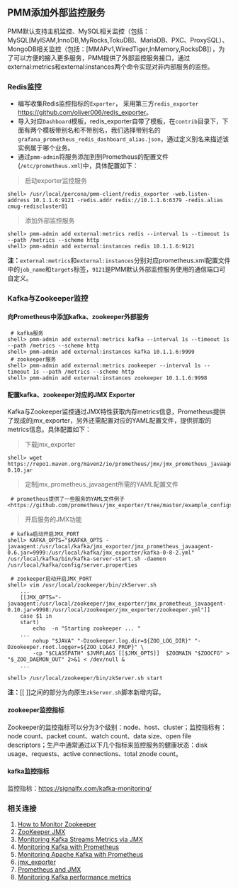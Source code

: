 ## PMM添加外部监控服务  

PMM默认支持主机监控、MySQL相关监控（包括：MySQL[MyISAM,InnoDB,MyRocks,TokuDB]、MariaDB、PXC、ProxySQL）、MongoDB相关监控（包括：[MMAPv1,WiredTiger,InMemory,RocksDB]），为了可以方便的接入更多服务，PMM提供了外部监控服务接口，通过external:metrics和external:instances两个命令实现对非内部服务的监控。  

### Redis监控  

* 编写收集Redis监控指标的`Exporter`，
  采用第三方`redis_exporter` <https://github.com/oliver006/redis_exporter>。
* 导入对应`Dashboard`模板，redis\_exporter自带了模板，在`contrib`目录下，下面有两个模板带别名和不带别名，我们选择带别名的`grafana_prometheus_redis_dashboard_alias.json`，通过定义别名来描述该实例属于哪个业务。
* 通过`pmm-admin`将服务添加到到Prometheus的配置文件(`/etc/prometheus.xml`)中，具体配置如下：  

> 启动exporter监控服务

```
shell> /usr/local/percona/pmm-client/redis_exporter -web.listen-address 10.1.1.6:9121 -redis.addr redis://10.1.1.6:6379 -redis.alias cmug-rediscluster01  
```  

> 添加外部监控服务  
 
```
shell> pmm-admin add external:metrics redis --interval 1s --timeout 1s --path /metrics --scheme http  
shell> pmm-admin add external:instances redis 10.1.1.6:9121
```  

**注：**`external:metrics`和`external:instances`分别对应prometheus.xml配置文件中的`job_name`和`targets`标签，`9121`是PMM默认外部监控服务使用的通信端口可自定义。

### Kafka与Zookeeper监控  

#### 向Prometheus中添加kafka、zookeeper外部服务  
```
 # kafka服务
shell> pmm-admin add external:metrics kafka --interval 1s --timeout 1s --path /metrics --scheme http
shell> pmm-admin add external:instances kafka 10.1.1.6:9999
 # zookeeper服务
shell> pmm-admin add external:metrics zookeeper --interval 1s --timeout 1s --path /metrics --scheme http
shell> pmm-admin add external:instances zookeeper 10.1.1.6:9998
```

#### 配置kafka、zookeeper对应的JMX Exporter  

Kafka与Zookeeper监控通过JMX特性获取内存metrics信息，Prometheus提供了现成的jmx_exporter，另外还需配置对应的YAML配置文件，提供抓取的metrics信息。具体配置如下：  

> 下载jmx_exporter

```
shell> wget https://repo1.maven.org/maven2/io/prometheus/jmx/jmx_prometheus_javaagent/0.10/jmx_prometheus_javaagent-0.10.jar
```

> 定制jmx\_prometheus\_javaagent所需的YAML配置文件  

```
 # prometheus提供了一些服务的YAML文件例子
<https://github.com/prometheus/jmx_exporter/tree/master/example_configs>  
```

> 开启服务的JMX功能  

```
 # kafka启动开启JMX_PORT
shell> KAFKA_OPTS="$KAFKA_OPTS -javaagent:/usr/local/kafka/jmx_exporter/jmx_prometheus_javaagent-0.6.jar=9999:/usr/local/kafka/jmx_exporter/kafka-0-8-2.yml" /usr/local/kafka/bin/kafka-server-start.sh -daemon /usr/local/kafka/config/server.properties

 # zookeeper启动开启JMX_PORT
shell> vim /usr/local/zookeeper/bin/zkServer.sh  
	...
	[[JMX_OPTS="-javaagent:/usr/local/zookeeper/jmx_exporter/jmx_prometheus_javaagent-0.10.jar=9998:/usr/local/zookeeper/jmx_exporter/zookeeper.yml"]]
	case $1 in
	start)
	    echo  -n "Starting zookeeper ... "
	...
	    nohup "$JAVA" "-Dzookeeper.log.dir=${ZOO_LOG_DIR}" "-Dzookeeper.root.logger=${ZOO_LOG4J_PROP}" \
	    -cp "$CLASSPATH" $JVMFLAGS [[$JMX_OPTS]]  $ZOOMAIN "$ZOOCFG" > "$_ZOO_DAEMON_OUT" 2>&1 < /dev/null &
	...

shell> /usr/local/zookeeper/bin/zkServer.sh start
```
**注：**[[ ]]之间的部分为向原生`zkServer.sh`脚本新增内容。  

#### zookeeper监控指标  

Zookeeper的监控指标可以分为3个级别：node、host、cluster；监控指标有：node count、packet count、watch count、data size、open file descriptors；生产中通常通过以下几个指标来监控服务的健康状态：disk usage、requests、active connections、total znode count。  

#### kafka监控指标  

监控指标：<https://signalfx.com/kafka-monitoring/>

### 相关连接  

1. [How to Monitor Zookeeper](https://blog.serverdensity.com/how-to-monitor-zookeeper/)
2. [ZooKeeper JMX](https://zookeeper.apache.org/doc/r3.3.2/zookeeperJMX.html)
3. [Monitoring Kafka Streams Metrics via JMX](https://www.madewithtea.com/monitoring-kafka-streams-metrics-via-jmx.html#resources)
4. [Monitoring Kafka with Prometheus](https://www.robustperception.io/monitoring-kafka-with-prometheus/)
5. [Monitoring Apache Kafka with Prometheus](https://blog.rntech.co.uk/2016/10/20/monitoring-apache-kafka-with-prometheus/)
6. [jmx_exporter](https://github.com/prometheus/jmx_exporter)
7. [Prometheus and JMX](http://www.whiteboardcoder.com/2017/04/prometheus-and-jmx.html)  
8. [Monitoring Kafka performance metrics](https://www.datadoghq.com/blog/monitoring-kafka-performance-metrics/)  
